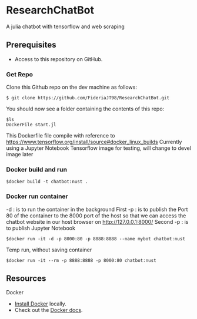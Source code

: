 # ResearchChatBot
A julia chatbot with tensorflow and web scraping

## Prerequisites
- Access to this repository on GitHub.

### Get Repo
Clone this Github repo on the dev machine as follows:

```
$ git clone https://github.com/FideriaJT98/ResearchChatBot.git
```

You should now see a folder containing the contents of this repo:
```
$ls
DockerFile start.jl
```
This Dockerfile file compile with reference to https://www.tensorflow.org/install/source#docker_linux_builds
Currently using a Jupyter Notebook Tensorflow image for testing, will change to devel image later

### Docker build and run
```
$docker build -t chatbot:nust .
```

### Docker run container
-d : is to run the container in the background
First -p : is to publish the Port 80 of the container to the 8000 port of the host so that we can access the chatbot website in 
our host browser on http://127.0.0.1:8000/
Second -p : is to publish Jupyter Notebook
```
$docker run -it -d -p 8000:80 -p 8888:8888 --name mybot chatbot:nust
```

Temp run, without saving container
```
$docker run -it --rm -p 8888:8888 -p 8000:80 chatbot:nust
```

## Resources

Docker

- [Install Docker](https://docs.docker.com/engine/installation/) locally.
- Check out the [Docker docs](https://docs.docker.com/).

